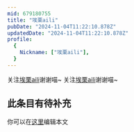 ```yaml
---
mid: 679180755
title: "埃栗aili"
pubDate: "2024-11-04T11:22:10.878Z"
updatedDate: "2024-11-04T11:22:10.878Z"
profile:
  {
    Nickname: ["埃栗aili"],
  }
---
```


关注[埃栗aili](https://space.bilibili.com/679180755)谢谢喵~ 关注[埃栗aili](https://space.bilibili.com/679180755)谢谢喵~

## 此条目有待补充
你可以在[这里](https://github.com/Yuhanawa/VTuber.ICU-Content/edit/master/v/埃栗aili/index.md)编辑本文
